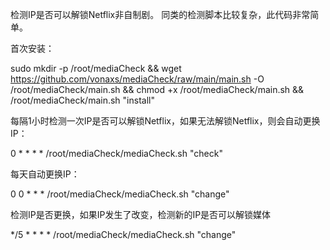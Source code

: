 检测IP是否可以解锁Netflix非自制剧。
同类的检测脚本比较复杂，此代码非常简单。

首次安装：

sudo mkdir -p /root/mediaCheck && wget https://github.com/vonaxs/mediaCheck/raw/main/main.sh -O /root/mediaCheck/main.sh && chmod +x /root/mediaCheck/main.sh && /root/mediaCheck/main.sh "install"

每隔1小时检测一次IP是否可以解锁Netflix，如果无法解锁Netflix，则会自动更换IP：

0 * * * * /root/mediaCheck/mediaCheck.sh "check"

每天自动更换IP：

0 0 * * * /root/mediaCheck/mediaCheck.sh "change"

检测IP是否更换，如果IP发生了改变，检测新的IP是否可以解锁媒体

*/5 * * * * /root/mediaCheck/mediaCheck.sh "change"
